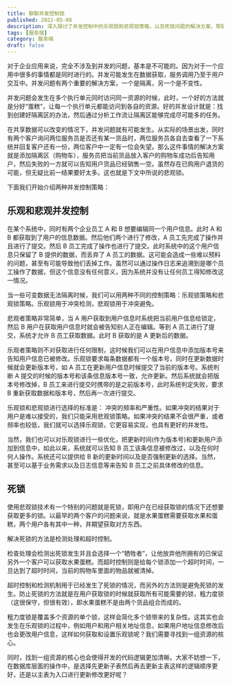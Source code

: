 ```yaml
---
title: 聊聊并发控制锁
published: 2022-05-08
description: 深入探讨了并发控制中的乐观锁和悲观锁策略，以及死锁问题的解决方案，帮助开发者更好地理解和应用这些技术，提升系统的并发处理能力。
tags: [服务端]
category: 服务端
draft: false
---
```


对于企业应用来说，完全不涉及到并发的问题，基本是不可能的。因为对于一个应用中很多的事情都是同时进行的。并发可能发生在数据获取，服务调用乃至于用户交互中。并发问题有两个重要的解决方案，一个是隔离，另一个是不变性。

并发问题会发生在多个执行单元同时访问同一资源的时候，此时，一个好的方法就是分好“蛋糕”，让每一个执行单元都能访问到各自的资源。好的并发设计就是：找到创建好隔离区的办法，然后通过分析工作流让隔离区能够完成尽可能多的任务。

在共享数据可以改变的情况下，并发问题就有可能发生。从实际的场景出发，同时有两个客户询问两位服务员是否还有某一货品时，两位服务员各自去查看了一下系统并回复客户还有一份，两位客户中一定有一位会失望。那么这件事情的解决方案就是添加隔离区（购物车），服务员把当前货品放入客户的购物车成功后告知用户，然后失败的一方就可以告知用户货品已经销售一空。虽然存在已购用户退货的可能，但无疑比前一结果要好太多。这也就是下文中所说的悲观锁。

下面我们开始介绍两种并发控制策略：

## 乐观和悲观并发控制

在某个系统中，同时有两个企业员工 A 和 B 想要编辑同一个用户信息。此时 A 和 B 都获取到了用户的信息数据。然后他们两个进行了修改，A 员工先完成了操作并且进行了提交。然后 B 员工完成了操作也进行了提交。此时系统中的这个用户信息只保留了 B 提供的数据，而丢弃了 A 员工的数据。这可能会造成一些难以预料的问题，甚至有可能导致他们丢掉工作。虽然可以通过操作日志来追溯到是哪个员工操作了数据，但这个信息没有任何意义，因为系统并没有让任何员工得知修改这一情况。

当一些可变数据无法隔离时候，我们可以用两种不同的控制策略：乐观锁策略和悲观锁策略。乐观锁用于冲突检测，悲观锁用于冲突避免。

悲观者策略非常简单，当 A 用户获取到用户信息时系统把当前用户信息给锁定，然后 B 用户在获取用户信息时就会被告知别人正在编辑。等到 A 员工进行了提交，系统才允许 B 员工获取数据。此时 B 获取的是 A 更新后的数据。

乐观者策略则不对获取进行任何限制，这时候我们可以在用户信息中添加版本号来告知用户信息已被修改。乐观锁要求每条数据都有一个版本号，同时在更新数据时候就会更新版本号，如 A 员工在更新用户信息时候提交了当前的版本号。系统判断 A 提交的时候的版本号和该条信息版本号一致，允许更新。然后系统就会把版本号修改掉，B 员工来进行提交时携带的是之前版本号，此时系统判定失败，要求 B 重新获取数据和版本号，然后再一次进行提交。

乐观锁和悲观锁进行选择的标准是： 冲突的频率和严重性。如果冲突的结果对于用户是难以接受的，我们只能采用悲观锁策略。如果冲突的结果不会很严重，或者频率也较低，我们就可以选择乐观锁，它更容易实现，也具有更好的并发性。

当然，我们也可以对乐观锁进行一些优化，把更新时间(作为版本号)和更新用户添加到信息中，如此以来，系统就可以告知 B 员工该条信息被修改过，以及在何时何人操作。系统还可以提供给 B 新的更新时间以及是否强制更新的选择。当然，甚至可以基于业务需求以及日志信息等来告知 B 员工之前具体修改的信息。

## 死锁

使用悲观锁技术有一个特别的问题就是死锁，即用户在已经获取锁的情况下还想要获取更多的锁。以最早的两个客户的问题来说，就是水果蛋糕需要获取水果和蛋糕，两个用户各有其中一种，并期望获取对方东西。

解决死锁的方法是检测处理和超时控制。

检查处理会检测出死锁发生并且会选择一个“牺牲者”，让他放弃他所拥有的已保证另外一个客户可以获取水果蛋糕。而超时控制则是给每个锁添加一个超时时间，一旦达到了超时时间，当前的购物车里面的物品就被清掉。

超时控制和检测机制用于已经发生了死锁的情况，而另外的方法则是避免死锁的发生。防止死锁的方法就是在用户获取锁的时候就获取所有可能需要的锁，粗力度锁（这很保守，但很有效），即水果蛋糕不是由两个货品组合而成的。

粗力度锁是覆盖多个资源的单个锁，这样会简化多个锁带来的复杂性。这其实也会发生在乐观锁的过程中，例如用户和用户相关地址信息，如果用户地址信息修改后也会更改用户信息，这样如何获取和设置乐观锁呢？我们需要寻找到一组资源的核心。

同时，找到一组资源的核心也会使得开发的代码逻辑更加清晰。大家不妨想一下，在数据库层面的操作中，是选择先更新子表然后再去更新主表这样的逻辑顺序更好，还是以主表为入口进行更新修改更好呢？
